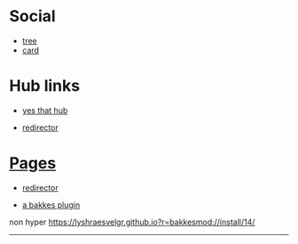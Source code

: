 # Social
+ [tree][6]
+ [card][7]

# Hub links
+ [yes that hub][1]

+ [redirector][5]

# [Pages][2]

+ [redirector][3]
 
+ [a bakkes plugin][4]

non hyper
https://lyshraesvelgr.github.io?r=bakkesmod://install/14/


---
[1]: https://github.com/LysHraesvelgr/ "hub"
[11]: https://github.com/LysHraesvelgr/LysHraesvelgr.github.io.git "cuh"
[5]: https://github.com/LysHraesvelgr/http-protocol-redirector.git "redi git"

[2]: https://lyshraesvelgr.github.io "main io"
[3]: https://lyshraesvelgr.github.io/http-protocol-redirector "redi io"
[4]: https://lyshraesvelgr.github.io/http-protocol-redirector?r=bakkesmod://install/14/ "REDIRECT TEST - works"

[6]: https://lyshraesvelgr.github.io?r=https://letmegooglethat.com/?q=linktr.ee%2FelysiaX&l=1 "Socials"
[7]: https://carrd.co